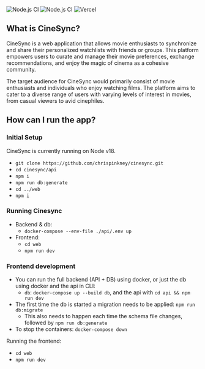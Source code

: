 ![Node.js CI](https://github.com/chrispinkney/cinesync/actions/workflows/docker.yml/badge.svg)
![Node.js CI](https://github.com/chrispinkney/cinesync/actions/workflows/format_lint.yml/badge.svg)
![Vercel](https://vercelbadge.vercel.app/api/chrispinkney/cinesync)

## What is CineSync?

CineSync is a web application that allows movie enthusiasts to synchronize and share their personalized watchlists with friends or groups. This platform empowers users to curate and manage their movie preferences, exchange recommendations, and enjoy the magic of cinema as a cohesive community.

The target audience for CineSync would primarily consist of movie enthusiasts and individuals who enjoy watching films. The platform aims to cater to a diverse range of users with varying levels of interest in movies, from casual viewers to avid cinephiles.

## How can I run the app?

### Initial Setup

CineSync is currently running on Node v18.

- `git clone https://github.com/chrispinkney/cinesync.git`
- `cd cinesync/api`
- `npm i`
- `npm run db:generate`
- `cd ../web`
- `npm i`

### Running Cinesync

- Backend & db:
  - `docker-compose --env-file ./api/.env up`
- Frontend:
  - `cd web`
  - `npm run dev`

### Frontend development

- You can run the full backend (API + DB) using docker, or just the db using docker and the api in CLI:
  - `db`: `docker-compose up --build db`, and the api with `cd api && npm run dev`
- The first time the db is started a migration needs to be applied: `npm run db:migrate`
  - This also needs to happen each time the schema file changes, followed by `npm run db:generate`
- To stop the containers: `docker-compose down`

Running the frontend:

- `cd web`
- `npm run dev`
